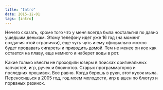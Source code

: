 ```yaml
---
title: "Intro"
date: 2015-12-01
tags: [intro]
---
```


Нечего сказать, кроме того что у меня всегда была ностальгия по давно ушедшим денькам. Этому телефону идет уже 16 год (на момент создания этой странички), еще чуть чуть и ему официально можно будет продавать сигареты и приводить домой. Тем не менее он кое как остается на плаву, еще немного и наберет воды в рот. 

Какие только квесты не проходили юзеры в поисках оригинальных запчастей, игр, ручек и блокнотов. Старых программаторов и последних прошивок. Все равно. Когда берешь в руки, этот кусок мыла. Переносишься в 2005 год, год моем молодости, игр в ашен по блютуз и порваных резинок. 
